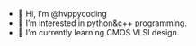 - 👋 Hi, I’m @hvppycoding
- 👀 I’m interested in python&c++ programming.
- 🌱 I’m currently learning CMOS VLSI design.

<!---
hvppycoding/hvppycoding is a ✨ special ✨ repository because its `README.md` (this file) appears on your GitHub profile.
You can click the Preview link to take a look at your changes.
--->

